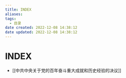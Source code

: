 ```yaml
---
title: INDEX
aliases:
tags:
  - 目录
date created: 2022-12-08 14:38:12
date updated: 2022-12-08 14:38:12
---
```


# INDEX

- [[中共中央关于党的百年奋斗重大成就和历史经验的决议]]

